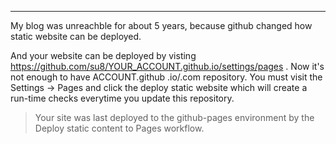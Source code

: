 
---

My blog was unreachble for about 5 years, because github changed how static website can be deployed.

And your website can be deployed by visting https://github.com/su8/YOUR_ACCOUNT.github.io/settings/pages . Now it's not enough to have ACCOUNT.github .io/.com repository. You must visit the Settings -> Pages and click the deploy static website which will create a run-time checks everytime you update this repository.

>Your site was last deployed to the github-pages environment by the Deploy static content to Pages workflow.